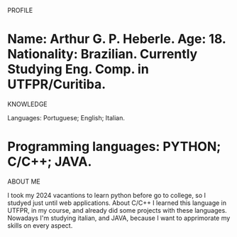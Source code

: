 PROFILE

Name: Arthur G. P. Heberle.
Age:  18.
Nationality: Brazilian.
Currently Studying Eng. Comp. in UTFPR/Curitiba.
=================================================================================================================
KNOWLEDGE 

Languages:
Portuguese;
English;
Italian.

Programming languages:
PYTHON; 
C/C++;
JAVA.
=================================================================================================================
ABOUT ME

I took my 2024 vacantions to learn python before go to college, so I studyed just until web applications.
About C/C++ I learned this language in UTFPR, in my course, and already did some projects with these languages.
Nowadays I'm studying italian, and JAVA, because I want to apprimorate my skills on every aspect.


